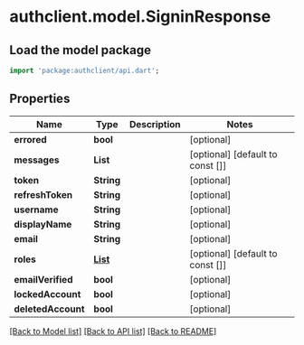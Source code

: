 # authclient.model.SigninResponse

## Load the model package
```dart
import 'package:authclient/api.dart';
```

## Properties
Name | Type | Description | Notes
------------ | ------------- | ------------- | -------------
**errored** | **bool** |  | [optional] 
**messages** | **List<String>** |  | [optional] [default to const []]
**token** | **String** |  | [optional] 
**refreshToken** | **String** |  | [optional] 
**username** | **String** |  | [optional] 
**displayName** | **String** |  | [optional] 
**email** | **String** |  | [optional] 
**roles** | [**List<Role>**](Role.md) |  | [optional] [default to const []]
**emailVerified** | **bool** |  | [optional] 
**lockedAccount** | **bool** |  | [optional] 
**deletedAccount** | **bool** |  | [optional] 

[[Back to Model list]](../README.md#documentation-for-models) [[Back to API list]](../README.md#documentation-for-api-endpoints) [[Back to README]](../README.md)


